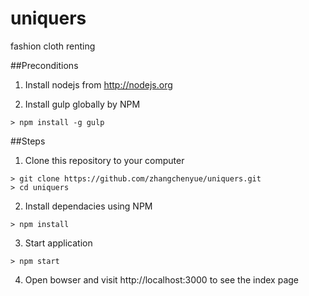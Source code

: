 # uniquers
fashion cloth renting

##Preconditions
1. Install nodejs from http://nodejs.org

2. Install gulp globally by NPM
```
> npm install -g gulp
``` 

##Steps

1. Clone this repository to your computer
```
> git clone https://github.com/zhangchenyue/uniquers.git
> cd uniquers
``` 

2. Install dependacies using NPM
```
> npm install
```

3. Start application
```
> npm start
```

4. Open bowser and visit http://localhost:3000 to see the index page